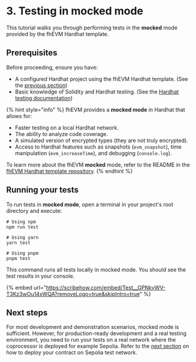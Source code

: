 # 3. Testing in mocked mode

This tutorial walks you through performing tests in the **mocked** mode provided by the fhEVM Hardhat template.

## Prerequisites

Before proceeding, ensure you have:

* A configured Hardhat project using the fhEVM Hardhat template. (See the [previous section](1.-setting-up-hardhat.md))
* Basic knowledge of Solidity and Hardhat testing. (See the [Hardhat testing documentation](https://hardhat.org/hardhat-runner/docs/guides/test-contracts))

{% hint style="info" %}
fhEVM provides a **mocked mode** in Hardhat that allows for:

* Faster testing on a local Hardhat network.
* The ability to analyze code coverage.
* A simulated version of encrypted types (they are not truly encrypted).
* Access to Hardhat features such as snapshots (`evm_snapshot`), time manipulation (`evm_increaseTime`), and debugging (`console.log`).

To learn more about the fhEVM **mocked** mode, refer to the README in the [fhEVM Hardhat template repository](https://github.com/zama-ai/fhevm-hardhat-template).
{% endhint %}

## Running your tests

To run tests in **mocked mode**, open a terminal in your project's root directory and execute:

```
# Using npm
npm run test

# Using yarn
yarn test

# Using pnpm
pnpm test
```

This command runs all tests locally in mocked mode. You should see the test results in your console.

{% embed url="https://scribehow.com/embed/Test__GPNkyWV-T3Kz3wOu14xWQA?removeLogo=true&skipIntro=true" %}

## Next steps

For most development and demonstration scenarios, mocked mode is sufficient. However, for production-ready development and a real testing environment, you need to run your tests on a real network where the coprocessor is deployed for example Sepolia. Refer to the [next section](4.-deploying-the-contract.md) on how to deploy your contract on Sepolia test network.
